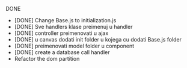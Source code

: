 DONE  
 - [DONE] Change Base.js to initialization.js  
 - [DONE] Sve handlers klase preimenuj u handler  
 - [DONE] controller preimenovati u ajax  
 - [DONE] u canvas dodati init folder u kojega cu dodati Base.js folder  
 - [DONE] preimenovati model folder u component  
 - [DONE] create a database call handler  
 - Refactor the dom partition  